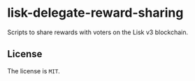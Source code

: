 # lisk-delegate-reward-sharing
Scripts to share rewards with voters on the Lisk v3 blockchain.

## License

The license is `MIT`.
